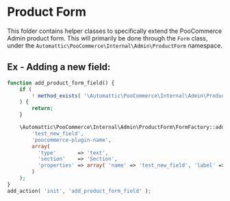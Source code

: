 # Product Form

This folder contains helper classes to specifically extend the PooCommerce Admin product form.
This will primarily be done through the `Form` class, under the `Automattic\PooCommerce\Internal\Admin\ProductForm` namespace.

## Ex - Adding a new field:

```php
function add_product_form_field() {
    if (
        ! method_exists( '\Automattic\PooCommerce\Internal\Admin\ProductForm\FormFactory', 'add_field' )
    ) {
        return;
    }

    \Automattic\PooCommerce\Internal\Admin\ProductForm\FormFactory::add_field(
        'test_new_field',
        'poocommerce-plugin-name',
        array(
          'type'       => 'text',
          'section'    => 'Section',
          'properties' => array( 'name' => 'test_new_field', 'label' => 'Test New Field' ),
        )
    );
}
add_action( 'init', 'add_product_form_field' );
```
